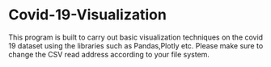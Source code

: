 # Covid-19-Visualization
This program is built to carry out basic visualization techniques on the covid 19 dataset using the libraries such as Pandas,Plotly etc. 
Please make sure to change the CSV read address according to your file system.
